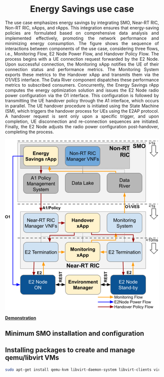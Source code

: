 <h1 align="center">Energy Savings use case</h1>

<p align="justify">
The use case emphasizes energy savings by integrating SMO, Near-RT RIC, Non-RT RIC, xApps, and rApps. This integration ensures that energy-saving policies are formulated based on comprehensive data analysis and implemented effectively, promoting the network performance and minimizing energy consumption. The figure shows the sequence of interactions between components of the use case, considering three flows, i.e., Monitoring Flow, E2 Node Power Flow, and Handover Policy Flow. The process begins with a UE connection request forwarded by the E2 Node. Upon successful connection, the Monitoring xApp notifies the UE of their connection status and performance metrics. The Monitoring System exports these metrics to the Handover xApp and transmits them via the O1/VES interface. The Data River component dispatches these performance metrics to subscribed consumers. Concurrently, the Energy Savings rApp computes the energy optimization solution and issues the E2 Node radio power configuration via the O1 interface. This configuration is followed by transmitting the UE handover policy through the A1 interface, which occurs in parallel. The UE handover procedure is initiated using the State Machine (SM), which triggers the handover process for UEs using the E2AP protocol. A handover request is sent only upon a specific trigger, and upon completion, UE disconnection and re-connection sequences are initiated. Finally, the E2 Node adjusts the radio power configuration post-handover, completing the process.
</p>

<p align="justify">
</p>
<p align="center">
    <img src="/figs/Energy.png"/> 
</p>

**[Demonstration](https://youtu.be/l9ghO7ONcgc)**

## Minimum SMO installation and configuration


## Installing packages to create and manage qemu/libvirt VMs
```bash
sudo apt-get install qemu-kvm libvirt-daemon-system libvirt-clients virt-manager
```
